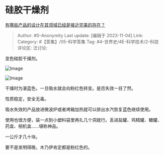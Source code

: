 # 硅胶干燥剂
[有哪些产品的设计在其领域已经是接近完美的存在？](https://www.zhihu.com/question/603619854/answer/3276782574)

> Author: #0-Anonymity
> Last update: [编辑于 2023-11-04]
> Link:
> Category: #【答集】/05-科学答集 
> Tag: #4-世界史/4E-科学技术/2-科技 
> 评论区:
> 泛讨论:

变色硅胶干燥剂。

![Image](https://pic1.zhimg.com/50/v2-47dfbff856fd187705d7cbc5feb032f1_720w.jpg?source=1940ef5c)

![Image](https://pic1.zhimg.com/50/v2-adbb355152d5e3206d3059cbed5a906c_720w.jpg?source=1940ef5c)

干燥时为湛蓝色，一旦吸水就会向粉红色转变。是否失效一目了然。

性质稳定，安全无毒。

吸水失效的产品放进微波炉或者烤箱加热就可以排出水汽恢复蓝色继续使用。

使用也很方便，装一点到小塑料袋里再扎几个洞就行。丢进盐罐、鸡精罐、糖罐、药盒、相机盒……堪称神品。

一公斤才几十块。

要不是发明得晚，木乃伊肯定都是粉红色的。